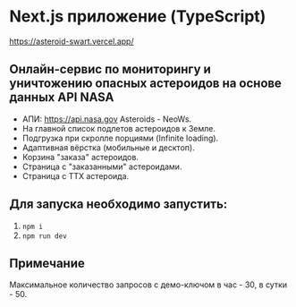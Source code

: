 # Next.js приложение (TypeScript)

https://asteroid-swart.vercel.app/

## Онлайн-сервис по мониторингу и уничтожению опасных астероидов на основе данных API NASA

- АПИ: https://api.nasa.gov Asteroids - NeoWs.
- На главной список подлетов астероидов к Земле.
- Подгрузка при скролле порциями (Infinite loading).
- Адаптивная вёрстка (мобильные и десктоп).
- Корзина "заказа" астероидов.
- Страница с "заказанными" астероидами.
- Страница с ТТХ астероида.

## Для запуска необходимо запустить:

1. `npm i`
2. `npm run dev`

## Примечание

Максимальное количество запросов с демо-ключом в час - 30, в сутки - 50.